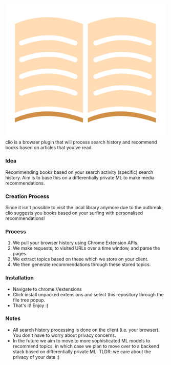 ![clio logo](https://github.com/aryanvdesh/clioweb/blob/master/assets/logo/autodraw%204_12_2020.png)
clio is a browser plugin that will process search history and recommend books based on articles that you’ve read.
### Idea

Recommending books based on your search activity (specific) search history. Aim is to base this on a differentially private ML to make media recommendations.

### Creation Process

Since it isn't possible to visit the local library anymore due to the outbreak, clio suggests you books based on your surfing with personalised recommendations!

### Process

1. We pull your browser history using Chrome Extension APIs.
2. We make requests, to visited URLs over a time window, and parse the pages.
3. We extract topics based on these which we store on your client.
4. We then generate recommendations through these stored topics.

### Installation
* Navigate to chrome://extensions
* Click install unpacked extensions and select this repository through the file tree popup.
* That's it! Enjoy :)

### Notes

* All search history processing is done on the client (i.e. your browser). You don't have to worry about privacy concerns.
* In the future we aim to move to more sophisticated ML models to recommend topics, in which case we plan to move over to a backend stack based on differentially private ML. TLDR: we care about the privacy of your data :)
